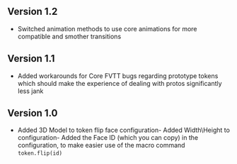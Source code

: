## Version 1.2
- Switched animation methods to use core animations for more compatible and smother transitions

## Version 1.1
- Added workarounds for Core FVTT bugs regarding prototype tokens which should make the experience of dealing with protos significantly less jank

## Version 1.0
- Added 3D Model to token flip face configuration- Added Width\Height to configuration- Added the Face ID (which you can copy) in the configuration, to make easier use of the macro command `token.flip(id)`

